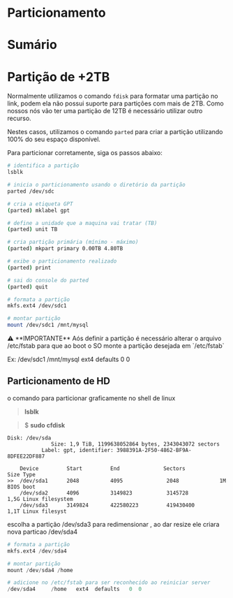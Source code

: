 # Particionamento

# Sumário

# Partição de +2TB

Normalmente utilizamos o comando `fdisk` para formatar uma partição no link, podem ela não possui suporte para partições com mais de 2TB. Como nossos nós vão ter uma partição de 12TB é necessário utilizar outro recurso.

Nestes casos, utilizamos o comando `parted`  para criar a partição utilizando 100% do seu espaço disponível.

Para particionar corretamente, siga os passos abaixo:

```bash
# identifica a partição
lsblk

# inicia o particionamento usando o diretório da partição
parted /dev/sdc

# cria a etiqueta GPT
(parted) mklabel gpt

# define a unidade que a maquina vai tratar (TB)
(parted) unit TB

# cria partição primária (mínimo - máximo)
(parted) mkpart primary 0.00TB 4.80TB

# exibe o particionamento realizado
(parted) print

# sai do console do parted
(parted) quit

# formata a partição
mkfs.ext4 /dev/sdc1

# montar partição
mount /dev/sdc1 /mnt/mysql
```

<aside>
⚠️ **IMPORTANTE**
Aós definir a partição é necessário alterar o arquivo /etc/fstab para que ao boot o SO monte a partição desejada em `/etc/fstab`

Ex:
/dev/sdc1	  /mnt/mysql	  ext4	defaults   0  0

</aside>

## Particionamento de HD

o comando para particionar graficamente no shell de linux

> **lsblk**

> $ **sudo cfdisk**

```
Disk: /dev/sda
              Size: 1,9 TiB, 1199638052864 bytes, 2343043072 sectors
           Label: gpt, identifier: 3988391A-2F50-4862-BF9A-8DFEE22DF887

    Device         Start         End              Sectors           Size Type
>>  /dev/sda1      2048          4095              2048             1M BIOS boot                
    /dev/sda2      4096          3149823           3145728          1,5G Linux filesystem
    /dev/sda3      3149824       422580223         419430400        1,1T Linux filesyst
```

escolha a partição /dev/sda3 para redimensionar , ao dar resize ele criara nova particao /dev/sda4
```s
# formata a partição
mkfs.ext4 /dev/sda4

# montar partição
mount /dev/sda4 /home

# adicione no /etc/fstab para ser reconhecido ao reiniciar server
/dev/sda4	  /home	  ext4	defaults   0  0
```